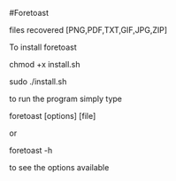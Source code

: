 #Foretoast

files recovered [PNG,PDF,TXT,GIF,JPG,ZIP]

To install foretoast

chmod +x install.sh

sudo ./install.sh

to run the program simply type

foretoast [options] [file]

or 

foretoast -h

to see the options available
